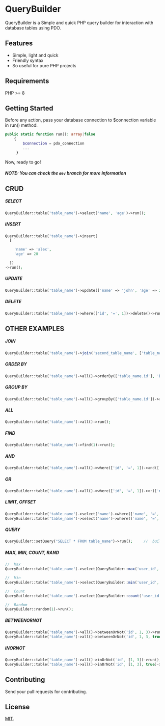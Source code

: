 # QueryBuilder

QueryBuilder is a Simple and quick PHP query builder for interaction with database tables using PDO.

## Features

- Simple, light and quick 
- Friendly syntax
- So useful for pure PHP projects



##  Requirements

PHP >= 8


## Getting Started

Before any action, pass your database connection to $connection variable in run() method.

```php
public static function run(): array|false
    {
        $connection = pdo_connection
        ...
     }
```

Now, ready to go!
##### NOTE: You can check the `dev` branch for more information

## CRUD

##### SELECT

```php
QueryBuilder::table('table_name')->select('name', 'age')->run();
```
##### INSERT

```php
QueryBuilder::table('table_name')->insert(
  [

    'name' => 'alex',
    'age' => 20

  ])
->run();
```

##### UPDATE

```php
QueryBuilder::table('table_name')->update(['name' => 'john', 'age' => 21])->run();
```
##### DELETE

```php
QueryBuilder::table('table_name')->where(['id', '=', 1])->delete()->run();
```


## OTHER EXAMPLES

##### JOIN

```php
QueryBuilder::table('table_name')->join('second_table_name', ['table_name.id', '=', 'second_table_name.person_id'], 'LEFT')->all()->run();
```

##### ORDER BY

```php
QueryBuilder::table('table_name')->all()->orderBy(['table_name.id'], 'DESC')->run();
```
##### GROUP BY

```php
QueryBuilder::table('table_name')->all()->groupBy(['table_name.id'])->run();
```

##### ALL

```php
QueryBuilder::table('table_name')->all()->run();
```


##### FIND

```php
QueryBuilder::table('table_name')->find(1)->run();
```


##### AND

```php
QueryBuilder::table('table_name')->all()->where(['id', '=', 1])->and(['name', '=', 'foo'])->run();
```

##### OR

```php
QueryBuilder::table('table_name')->all()->where(['id', '=', 1])->or(['name', '=', 'foo'])->run();
```


##### LIMIT, OFFSET

```php
QueryBuilder::table('table_name')->select('name')->where(['name', '=', 'foo'])->limit(1)->run();
QueryBuilder::table('table_name')->select('name')->where(['name', '=', 'foo'])->limit(1, 3)->run(); // Limit with offset
```

##### QUERY
```php
QueryBuilder::setQuery("SELECT * FROM table_name")->run();     //  build your custom query
```

##### MAX, MIN, COUNT, RAND
```php
//  Max
QueryBuilder::table('table_name')->select(QueryBuilder::max('user_id', 'id'), 'name')->run();

//  Min
QueryBuilder::table('table_name')->select(QueryBuilder::min('user_id', 'id'), 'name')->run();

//  Count
QueryBuilder::table('table_name')->select(QueryBuilder::count('user_id', 'id'), 'name')->run();

//  Random
QueryBuilder::random(1)->run();
```

##### BETWEENORNOT
```php
QueryBuilder::table('table_name')->all()->betweenOrNot('id', 1, 3)->run();
QueryBuilder::table('table_name')->all()->betweenOrNot('id', 1, 3, true)->run(); // True when you want NOT BETWEEN operator
```


##### INORNOT
```php
QueryBuilder::table('table_name')->all()->inOrNot('id', [1, 3])->run();
QueryBuilder::table('table_name')->all()->inOrNot('id', [1, 3], true)->run(); // True when you want NOT IN operator
```
## Contributing
Send your pull requests for contributing.


## License

[MIT](LICENSE).
